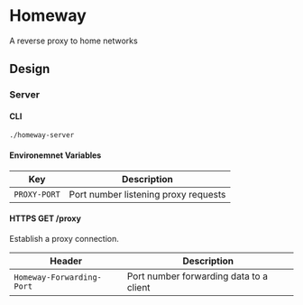 # Homeway

A reverse proxy to home networks

## Design

### Server

#### CLI

    ./homeway-server

#### Environemnet Variables

Key | Description
--- | ---
`PROXY-PORT` | Port number listening proxy requests

#### HTTPS GET /proxy

Establish a proxy connection.

Header | Description
--- | ---
`Homeway-Forwarding-Port` | Port number forwarding data to a client

